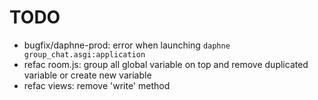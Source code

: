 # TODO
- bugfix/daphne-prod: error when launching `daphne group_chat.asgi:application`
- refac room.js: group all global variable on top and remove duplicated variable or create new variable
- refac views: remove 'write' method
